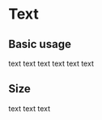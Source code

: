 # Text

<script setup>
  import './../../../src/text'
</script>

## Basic usage

<div>
  <sky-text href="/">text</sky-text>
  <sky-text href="/" type="primary">text</sky-text>
  <sky-text href="/" type="success">text</sky-text>
  <sky-text href="/" type="warning">text</sky-text>
  <sky-text href="/" type="danger">text</sky-text>
  <sky-text href="/" type="info">text</sky-text>
</div>

## Size

<div>
  <sky-text href="/" size="large">text</sky-text>
  <sky-text href="/">text</sky-text>
  <sky-text href="/" size="small">text</sky-text>
</div>
